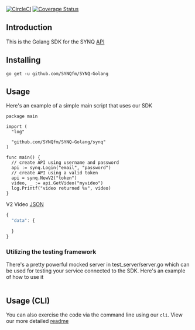 [![CircleCI](https://circleci.com/gh/SYNQfm/SYNQ-Golang.svg?style=svg)](https://circleci.com/gh/SYNQfm/SYNQ-Golang)
[![Coverage Status](https://coveralls.io/repos/github/SYNQfm/SYNQ-Golang/badge.svg?branch=master)](https://coveralls.io/github/SYNQfm/SYNQ-Golang?branch=master)

## Introduction 

This is the Golang SDK for the SYNQ [API](https://docs.synq.fm)

## Installing
```
go get -u github.com/SYNQfm/SYNQ-Golang
```

## Usage

Here's an example of a simple main script that uses our SDK

```golang
package main

import (
  "log"

  "github.com/SYNQfm/SYNQ-Golang/synq"
)

func main() {
  // create API using username and password
  api := synq.Login("email", "password")
  // create API using a valid token
  api = synq.NewV2("token")
  video, _ := api.GetVideo("myvideo")
  log.Printf("video returned %v", video)
}
```

V2 Video [JSON](https://github.com/SYNQfm/SYNQ-Golang/blob/master/sample/video2.json)
```javascript
{
  "data": {

  }
}
```

### Utilizing the testing framework

There's a pretty powerful mocked server in test_server/server.go which can be used for testing your service connected to the SDK.  Here's an example of how to use it

```golang
```

## Usage (CLI)

You can also exercise the code via the command line using our `cli`.  View our more detailed [readme](https://github.com/SYNQfm/SYNQ-Golang/blob/master/cli/README.md)
